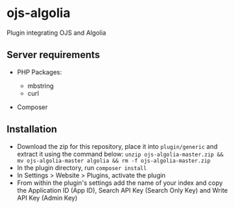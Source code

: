 # ojs-algolia
Plugin integrating OJS and Algolia

## Server requirements
- PHP Packages:
    - mbstring
    - curl

- Composer

## Installation
- Download the zip for this repository, place it into `plugin/generic` and extract it using the command below:
  `unzip ojs-algolia-master.zip && mv ojs-algolia-master algolia && rm -f ojs-algolia-master.zip`
- In the plugin directory, run `composer install`
- In Settings > Website > Plugins, activate the plugin
- From within the plugin's settings add the name of your index and copy the Application ID (App ID),
  Search API Key (Search Only Key) and Write API Key (Admin Key)
